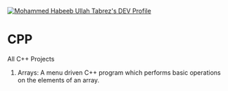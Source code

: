[![Mohammed Habeeb Ullah Tabrez's DEV Profile](https://d2fltix0v2e0sb.cloudfront.net/dev-badge.svg)](https://dev.to/habeebullahtabrez)

# CPP
All C++ Projects

1. Arrays: A menu driven C++ program which performs basic operations on the elements of an array.
